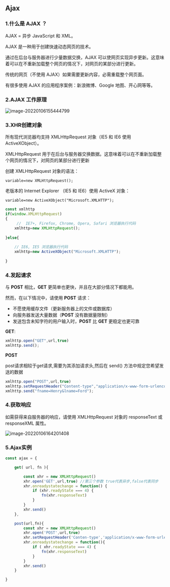 ## Ajax

### 1.什么是 AJAX ？

AJAX = 异步 JavaScript 和 XML。

AJAX 是一种用于创建快速动态网页的技术。

通过在后台与服务器进行少量数据交换，AJAX 可以使网页实现异步更新。这意味着可以在不重新加载整个网页的情况下，对网页的某部分进行更新。

传统的网页（不使用 AJAX）如果需要更新内容，必需重载整个网页面。

有很多使用 AJAX 的应用程序案例：新浪微博、Google 地图、开心网等等。

### 2.AJAX 工作原理

![image-20220106155444799](http://image-yunsheng.test.upcdn.net/typora-cloud-img/raw/master/202203282111971.png)

### 3.XHR创建对象

所有现代浏览器均支持 XMLHttpRequest 对象（IE5 和 IE6 使用 ActiveXObject）。

XMLHttpRequest 用于在后台与服务器交换数据。这意味着可以在不重新加载整个网页的情况下，对网页的某部分进行更新

创建 XMLHttpRequest 对象的语法：

`variable=new XMLHttpRequest();`

老版本的 Internet Explorer （IE5 和 IE6）使用 ActiveX 对象：

`variable=new ActiveXObject("Microsoft.XMLHTTP");`

```javascript
const xmlhttp
if(window.XMLHttpRequest)
{
     //  IE7+, Firefox, Chrome, Opera, Safari 浏览器执行代码
    xmlhttp=new XMLHttpRequest();
    
}else{
  
    // IE6, IE5 浏览器执行代码
    xmlhttp=new ActiveXObject("Microsoft.XMLHTTP");
    
}

```

### 4.发起请求

与 **POST** 相比，**GET** 更简单也更快，并且在大部分情况下都能用。

然而，在以下情况中，请使用 **POST** 请求：

- 不愿使用缓存文件（更新服务器上的文件或数据库）
- 向服务器发送大量数据（**POST** 没有数据量限制）
- 发送包含未知字符的用户输入时，**POST** 比 **GET** 更稳定也更可靠



**GET**:

```javascript
xmlhttp.open("GET",url,true)
xmlhttp.send();
```

**POST**

post请求相较于get请求,需要为其添加请求头,然后在 send() 方法中规定您希望发送的数据

```javascript
xmlhttp.open("POST",url,true)
xmlhttp.setRequestHeader("Content-type","application/x-www-form-urlencoded");
xmlhttp.send("fname=Henry&lname=Ford");
```

### 4.获取响应

如需获得来自服务器的响应，请使用 XMLHttpRequest 对象的 responseText 或 responseXML 属性。

![image-20220106164201408](http://image-yunsheng.test.upcdn.net/typora-cloud-img/raw/master/202203282111087.png)





### 5.Ajax实例

```javascript
const ajax = {

    get( url, fn ){

        const xhr = new XMLHttpRequest()
        xhr.open('GET',url,true) //第三个参数 true代表异步,false代表同步
        xhr.onreadystatechange = function() {
            if (xhr.readyState === 4) {
                fn(xhr.responseText)
            }
        }
        xhr.send()
    },

    post(url,fn){
        const xhr = new XMLHttpRequest()
        xhr.open('POST',url,true)
        xhr.setRequestHeader('Conten-type','application/x-www-form-urlencoded')
        xhr.onreadystatechange = function(){
            if ( xhr.readyState === 4) {
                fn(xhr.responseText)
            }
        }
        xhr.send()
    }

}
```

